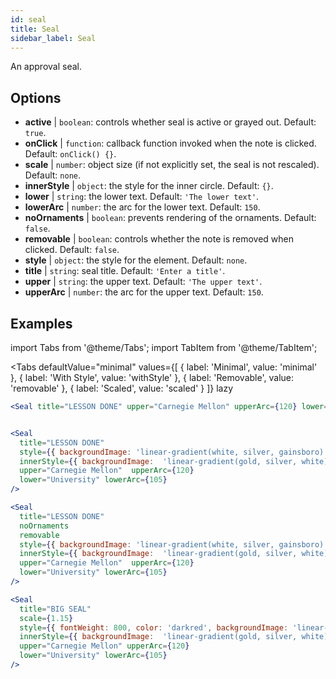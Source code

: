 ```yaml
---
id: seal 
title: Seal
sidebar_label: Seal
---
```


An approval seal.

## Options

* __active__ | `boolean`: controls whether seal is active or grayed out. Default: `true`.
* __onClick__ | `function`: callback function invoked when the note is clicked. Default: `onClick() {}`.
* __scale__ | `number`: object size (if not explicitly set, the seal is not rescaled). Default: `none`.
* __innerStyle__ | `object`: the style for the inner circle. Default: `{}`.
* __lower__ | `string`: the lower text. Default: `'The lower text'`.
* __lowerArc__ | `number`: the arc for the lower text. Default: `150`.
* __noOrnaments__ | `boolean`: prevents rendering of the ornaments. Default: `false`.
* __removable__ | `boolean`: controls whether the note is removed when clicked. Default: `false`.
* __style__ | `object`: the style for the element. Default: `none`.
* __title__ | `string`: seal title. Default: `'Enter a title'`.
* __upper__ | `string`: the upper text. Default: `'The upper text'`.
* __upperArc__ | `number`: the arc for the upper text. Default: `150`.


## Examples

import Tabs from '@theme/Tabs';
import TabItem from '@theme/TabItem';

<Tabs
    defaultValue="minimal"
    values={[
        { label: 'Minimal', value: 'minimal' },
        { label: 'With Style', value: 'withStyle' },
        { label: 'Removable', value: 'removable' },
        { label: 'Scaled', value: 'scaled' }
    ]}
    lazy
>

<TabItem value="minimal">

```jsx live
<Seal title="LESSON DONE" upper="Carnegie Mellon" upperArc={120} lower="University" lowerArc={105} />
```

</TabItem>


<TabItem value="withStyle">

```jsx live

<Seal 
  title="LESSON DONE" 
  style={{ backgroundImage: 'linear-gradient(white, silver, gainsboro)'}}
  innerStyle={{ backgroundImage:  'linear-gradient(gold, silver, white)' }}
  upper="Carnegie Mellon"  upperArc={120} 
  lower="University" lowerArc={105}
/>
```

</TabItem>

<TabItem value="removable">

```jsx live
<Seal 
  title="LESSON DONE" 
  noOrnaments
  removable
  style={{ backgroundImage: 'linear-gradient(white, silver, gainsboro)'}}
  innerStyle={{ backgroundImage:  'linear-gradient(gold, silver, white)' }}
  upper="Carnegie Mellon"  upperArc={120} 
  lower="University" lowerArc={105}
/>
```

</TabItem>

<TabItem value="scaled">

```jsx live
<Seal 
  title="BIG SEAL" 
  scale={1.15}
  style={{ fontWeight: 800, color: 'darkred', backgroundImage: 'linear-gradient(white, silver, gainsboro)'}}
  innerStyle={{ backgroundImage:  'linear-gradient(gold, silver, white)' }}
  upper="Carnegie Mellon" upperArc={120} 
  lower="University" lowerArc={105}
/>
```

</TabItem>

</Tabs>
